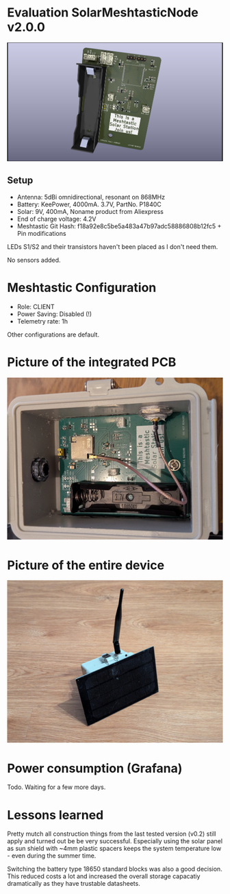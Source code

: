 # Evaluation SolarMeshtasticNode v2.0.0

![Meshtastic Node](./pictures/MeshtasticNode_BQ25185_v200.jpg "The DUT")

## Setup

- Antenna: 5dBi omnidirectional, resonant on 868MHz
- Battery: KeePower, 4000mA. 3.7V, PartNo.  P1840C
- Solar: 9V, 400mA, Noname product from Aliexpress
- End of charge voltage: 4.2V
- Meshtastic Git Hash: f18a92e8c5be5a483a47b97adc58886808b12fc5 + Pin modifications 


LEDs S1/S2 and their transistors haven't been placed as I don't need them.

No sensors added.

# Meshtastic Configuration

- Role: CLIENT
- Power Saving: Disabled  (!)
- Telemetry rate: 1h

Other configurations are default.

# Picture of the integrated PCB

![Meshtastic Node](./pictures/MeshtasticNode_BQ25185_v200_pcb.jpg "The PCB")


# Picture of the entire device

![Meshtastic Node](./pictures/MeshtasticNode_BQ25185_v200_device.jpg "The PCB")

# Power consumption (Grafana)

Todo. Waiting for a few more days.

# Lessons learned

Pretty mutch all construction things from the last tested version (v0.2) still apply and turned out be be very successful. Especially using the solar panel as sun shield with ~4mm plastic spacers keeps the system temperature low - even during the summer time.

Switching the battery type 18650 standard blocks was also a good decision. This reduced costs a lot and increased the overall storage capacatiy dramatically as they have trustable datasheets.

 